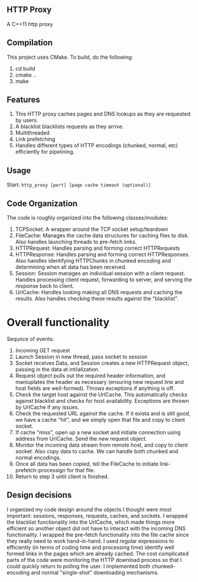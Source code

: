 ## HTTP Proxy
A C++11 http proxy

## Compilation
This project uses CMake. To build, do the following:

1. cd build
2. cmake ..
3. make

## Features
1. This HTTP proxy caches pages and DNS lookups as they are requested by users.
2. A blacklist blacklists requests as they arrive.
3. Multithreaded
4. Link prefetching
5. Handles different types of HTTP encodings (chunked, normal, etc) efficiently for pipelining.

## Usage
Start:
`http_proxy [port] [page cache timeout (optional)]`

## Code Organization
The code is roughly organized into the following classes/modules:
1. TCPSocket: A wrapper around the TCP socket setup/teardown
2. FileCache: Manages the cache data structures for caching files to disk. Also handles launching threads to pre-fetch links.
3. HTTPRequest: Handles parsing and forming correct HTTPRequests
4. HTTPResponse: Handles parsing and forming correct HTTPResponses. Also handles identifying HTTPChunks in chunked encoding and determining when all data has been received.
5. Session: Session manages an individual session with a client request. Handles processing client request, forwarding to server, and serving the response back to client.
6. UrlCache: Handles looking making all DNS requests and caching the results. Also handles checking these results against the "blacklist". 

# Overall functionality
Sequnce of events:

1. Incoming GET request
2. Launch Session in new thread, pass socket to session
3. Socket receives Data, and Session creates a new HTTPRequest object, passing in the data at intiialization. 
4. Request object pulls out the required header information, and maniuplates the header as necessary (ensuring new request line and host fields are well-formed). Throws exceptions if anything is off.
5. Check the target host against the UrlCache. This automatically checks against blacklist and checks for host availability. Exceptions are thrown by UrlCache if any issues.
7. Check the requested URL against the cache. If it exista and is still good, we have a cache "hit", and we simply open that file and copy to client socket.
6. If cache "miss", open up a new socket and initiate connection using address from UrlCache. Send the new request object.
7. Monitor the incoming data stream from remote host, and copy to client socket. Also copy data to cache. We can handle both chunked and normal encodings. 
8. Once all data has been copied, tell the FileCache to initiate link-prefetch-processign for that file.
9. Return to step 3 until client is finished. 

## Design decisions
I organized my code design around the objects I thought were most important: sessions, responses, requests, caches, and sockets. I wrapped the blacklist functionality into the UrlCache, which made things more efficient so another object did not have to interact with the incoming DNS functionality. I wrapped the pre-fetch functionality into the file cache since they really need to work hand-in-hand. I used regular expressions to efficiently (in terms of coding time and processing time) identify well formed links in the pages which are already cached. The cost complicated parts of the code were monitoring the HTTP download process so that I could quickly return to polling the user. I implemented both chunked-encoding and normal "single-shot" downloading mechanisms. 




